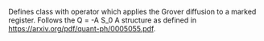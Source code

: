 Defines class with operator which applies the Grover diffusion to a marked register. Follows the Q = -A S_0 A structure as defined in https://arxiv.org/pdf/quant-ph/0005055.pdf.
